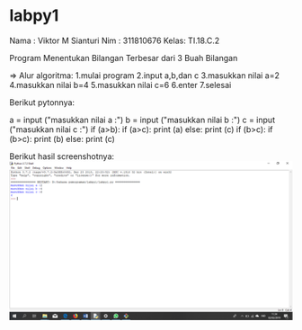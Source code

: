 # labpy1

Nama : Viktor M Sianturi
Nim  : 311810676
Kelas: TI.18.C.2

Program Menentukan Bilangan Terbesar dari 3 Buah Bilangan

=> Alur algoritma:
1.mulai program
2.input a,b,dan c
3.masukkan nilai a=2
4.masukkan nilai b=4
5.masukkan nilai c=6
6.enter
7.selesai


Berikut pytonnya:

a = input ("masukkan nilai a :")
b = input ("masukkan nilai b :")
c = input ("masukkan nilai c :")
if (a>b):
    if (a>c):
	print (a)
    else:
	print (c)
if (b>c):
    if (b>c):
	print (b)
else:
    print (c)

Berikut hasil screenshotnya:
![alt text](https://github.com/Viktorsianturi/labpy1/blob/a4b19c02519cc8eaff55844cd514b38d343a4c43/Screenshot%20(43).png)

	